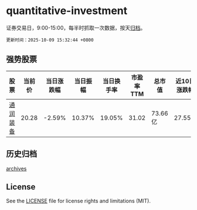 # quantitative-investment

证券交易日，9:00-15:00，每半时抓取一次数据，按天[归档](archives)。

`更新时间：2025-10-09 15:32:44 +0800`

## 强势股票

|股票|当前价|当日涨跌幅|当日振幅|当日换手率|市盈率TTM|总市值|近10日涨跌幅|
|----|----|----|----|----|----|----|----|
|[通润装备](https://xueqiu.com/S/SZ002150)|20.28|-2.59%|10.37%|19.05%|31.02|73.66亿|27.55%|

## 历史归档

[archives](archives)

## License

See the [LICENSE](LICENSE) file for license rights and limitations (MIT).